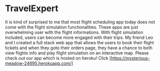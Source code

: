 # TravelExpert
It is kind of surprised to me that most flight scheduling app today does not come with the flight simulation functionalities. 
These apps are just overwhelming user with the flight informations. With flight simulation included, users can become more engaged with their trips. 
My friend Leo and I created a full stack web app that allows the users to book their flight tickets and when they goto their orders page, 
they have a chance to both view flights info and play flight simulation on an interactive map. Please check out our app which is hosted on heroku! Click [https://mysterious-meadow-24695.herokuapp.com/] 
